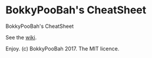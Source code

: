 # BokkyPooBah's CheatSheet
BokkyPooBah's CheatSheet

See the [wiki](https://github.com/bokkypoobah/BokkysCheatSheet/wiki).

Enjoy. (c) BokkyPooBah 2017. The MIT licence.
